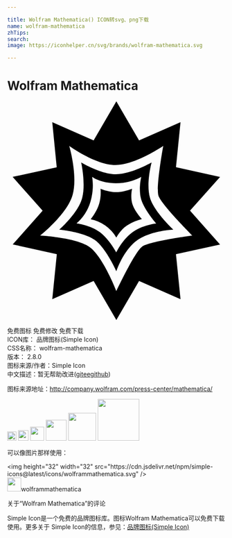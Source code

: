 ```yaml
---

title: Wolfram Mathematica() ICON转svg、png下载
name: wolfram-mathematica
zhTips: 
search: 
image: https://iconhelper.cn/svg/brands/wolfram-mathematica.svg

---
```


# Wolfram Mathematica  <small style="font-size: 60%;font-weight: 100"></small>

<div id="svg" class="svg-wrap">
<svg role="img" viewBox="0 0 24 24" xmlns="http://www.w3.org/2000/svg"><title>Wolfram Mathematica icon</title><path d="M15.74 10.7c-.53-1.53.14-4 .14-4S13.6 8.01 11.93 8 8.13 6.7 8.13 6.7s.56 2.46.07 4.04c-.48 1.58-2.47 3.34-2.47 3.34s2.58.23 3.85 1.1S12 18.64 12 18.64s.78-2.35 2.32-3.41c1.54-1.07 3.96-1.15 3.96-1.15s-2-1.84-2.54-3.37zm-2 3.69c-1.09.81-1.75 2.19-1.75 2.19s-.76-1.43-1.8-2.22c-1.05-.79-2.57-.97-2.57-.97a5.06 5.06 0 0 0 1.53-2.37c.46-1.54.18-2.73.18-2.73s.92.7 2.62.7c1.7 0 2.79-.7 2.79-.7s-.38 1.58.07 2.7c.44 1.14 1.57 2.41 1.57 2.41s-1.56.17-2.64.99zM13.73 9.6s-.95.38-1.77.37c-.82 0-1.7-.37-1.7-.37.05.58 0 1.15-.17 1.7-.27.86-.91 1.64-.91 1.64A4.23 4.23 0 0 1 12 14.95s.45-.85 1.18-1.33c.5-.31 1.05-.55 1.63-.7 0 0-.74-.78-1.02-1.57-.28-.78-.06-1.75-.06-1.75zM20.1 12l3.31-3.7-4.85-1.07.5-4.94-4.56 2L12 0 9.5 4.29l-4.55-2 .49 4.95L.59 8.29 3.89 12 .6 15.7l4.85 1.07-.5 4.94 4.55-2L12 24l2.5-4.29 4.56 2-.5-4.94 4.85-1.06-3.3-3.71zm-5.27 3.95C14 16.56 12 20.81 12 20.81S10.5 16.95 9 15.95c-1.48-1-5.38-1.22-5.38-1.22s2.99-2.37 3.57-4.47c.59-2.1-.37-5.37-.37-5.37s2.9 2.1 5.08 2.1c2.17 0 5.26-2.1 5.26-2.1s-.82 4.5-.53 5.46c.3.96 3.73 4.38 3.73 4.38s-4.7.62-5.54 1.22z"/></svg>
</div>
<detail full-name='wolfram-mathematica'></detail>

<div class="detail-page">
<p>
<span><span class="badge-success badge">免费图标</span> <span class="badge-success badge">免费修改</span>  <span class="badge-success badge">免费下载</span> </span>
<br/>
<span>
ICON库：
<span class="badge-secondary badge">品牌图标(Simple Icon)</span> 
</span>
<br/>
<span>
CSS名称：
<span class="badge-secondary badge">wolfram-mathematica</span> 
</span>

<br/>
<span>
版本：
<span class="badge-secondary badge">2.8.0</span> 
</span>
<br/>
<span>图标来源/作者：<span class="badge-light badge">Simple Icon</span></span> 
<br/>
<span class="zh-detail">中文描述：暂无<span class="help-link"><span>帮助改进</span>(<a href="https://gitee.com/liuwave/icon-helper/edit/master/json/brands/wolfram-mathematica.json" target="_blank" rel="noopener noreferrer">gitee</a><a href="https://github.com/liuwave/icon-helper/edit/master/json/brands/wolfram-mathematica.json" target="_blank" rel="noopener noreferrer">github</a></span>)</span><br/>
</p>
</div><div class="description description alert alert-light"><p>图标来源地址：<a href="http://company.wolfram.com/press-center/mathematica/" target="_blank" rel="noopener noreferrer">http://company.wolfram.com/press-center/mathematica/</a></p></div>
<div class="alert alert-dark">
<img height="21" width="21" src="https://cdn.jsdelivr.net/npm/simple-icons@latest/icons/wolframmathematica.svg" />
<img height="24" width="24" src="https://cdn.jsdelivr.net/npm/simple-icons@latest/icons/wolframmathematica.svg" />
<img height="32" width="32" src="https://cdn.jsdelivr.net/npm/simple-icons@latest/icons/wolframmathematica.svg" />
<img height="48" width="48" src="https://cdn.jsdelivr.net/npm/simple-icons@latest/icons/wolframmathematica.svg" />
<img height="64" width="64" src="https://cdn.jsdelivr.net/npm/simple-icons@latest/icons/wolframmathematica.svg" />
<img height="96" width="96" src="https://cdn.jsdelivr.net/npm/simple-icons@latest/icons/wolframmathematica.svg" />

</div>
<div>
  <p>可以像图片那样使用：    
  </p>
  <div class="alert alert-primary" style="font-size: 14px">
    &lt;img height="32" width="32" src="https://cdn.jsdelivr.net/npm/simple-icons@latest/icons/wolframmathematica.svg" /&gt;
    <copy-btn content='<img height="32" width="32" src="https://cdn.jsdelivr.net/npm/simple-icons@latest/icons/wolframmathematica.svg" />'></copy-btn>
  </div>
  <div class="alert alert-secondary">
    <img height="32" width="32" src="https://cdn.jsdelivr.net/npm/simple-icons@latest/icons/wolframmathematica.svg" />wolframmathematica
    <copy-btn content="wolframmathematica" btn-title="复制图标名称"></copy-btn>
  </div>
</div>

<Vssue title="关于“Wolfram Mathematica”的评论" >关于“Wolfram Mathematica”的评论</Vssue>


<div><p>Simple Icon是一个免费的品牌图标库。图标Wolfram Mathematica可以免费下载使用。更多关于  Simple Icon的信息，参见：<a target="_blank" href="https://iconhelper.cn/brands.html">品牌图标(Simple Icon)</a>
</p></div>
